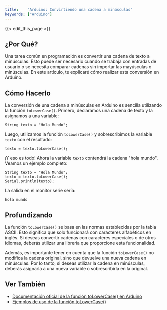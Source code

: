 ```yaml
---
title:    "Arduino: Convirtiendo una cadena a minúsculas"
keywords: ["Arduino"]
---
```


{{< edit_this_page >}}

## ¿Por Qué?

Una tarea común en programación es convertir una cadena de texto a minúsculas. Esto puede ser necesario cuando se trabaja con entradas de usuario o se necesita comparar cadenas sin importar las mayúsculas o minúsculas. En este artículo, te explicaré cómo realizar esta conversión en Arduino.

## Cómo Hacerlo

La conversión de una cadena a minúsculas en Arduino es sencilla utilizando la función `toLowerCase()`. Primero, declaramos una cadena de texto y la asignamos a una variable:

```Arduino
String texto = "Hola Mundo";
```

Luego, utilizamos la función `toLowerCase()` y sobrescribimos la variable `texto` con el resultado:

```Arduino
texto = texto.toLowerCase();
```

¡Y eso es todo! Ahora la variable `texto` contendrá la cadena "hola mundo". Veamos un ejemplo completo:

```Arduino
String texto = "Hola Mundo";
texto = texto.toLowerCase();
Serial.println(texto);
```

La salida en el monitor serie sería:

```
hola mundo
```

## Profundizando

La función `toLowerCase()` se basa en las normas establecidas por la tabla ASCII. Esto significa que solo funcionará con caracteres alfabéticos en inglés. Si deseas convertir cadenas con caracteres especiales o de otros idiomas, deberás utilizar una librería que proporcione esta funcionalidad.

Además, es importante tener en cuenta que la función `toLowerCase()` no modifica la cadena original, sino que devuelve una nueva cadena en minúsculas. Por lo tanto, si deseas utilizar la cadena en minúsculas, deberás asignarla a una nueva variable o sobrescribirla en la original.

## Ver También

- [Documentación oficial de la función toLowerCase() en Arduino](https://www.arduino.cc/reference/en/language/variables/data-types/string/functions/tolowercase/)
- [Ejemplos de uso de la función toLowerCase()](https://www.arduino.cc/en/Tutorial/UsingAsciiTable)